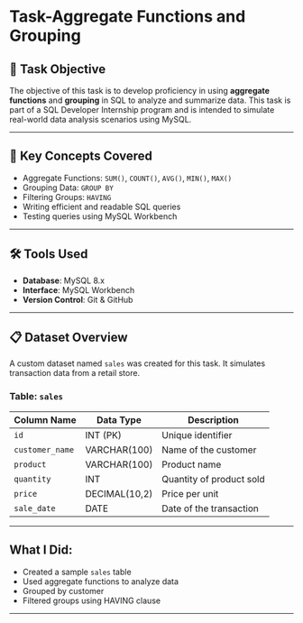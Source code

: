 # Task-Aggregate Functions and Grouping

## 🔖 Task Objective

The objective of this task is to develop proficiency in using **aggregate functions** and **grouping** in SQL to analyze and summarize data. This task is part of a SQL Developer Internship program and is intended to simulate real-world data analysis scenarios using MySQL.

---

## 🧠 Key Concepts Covered

- Aggregate Functions: `SUM()`, `COUNT()`, `AVG()`, `MIN()`, `MAX()`
- Grouping Data: `GROUP BY`
- Filtering Groups: `HAVING`
- Writing efficient and readable SQL queries
- Testing queries using MySQL Workbench

---

## 🛠 Tools Used

- **Database**: MySQL 8.x
- **Interface**: MySQL Workbench
- **Version Control**: Git & GitHub

---
## 📋 Dataset Overview

A custom dataset named `sales` was created for this task. It simulates transaction data from a retail store.

### Table: `sales`

| Column Name     | Data Type         | Description                     |
|------------------|------------------|---------------------------------|
| `id`             | INT (PK)         | Unique identifier               |
| `customer_name`  | VARCHAR(100)     | Name of the customer            |
| `product`        | VARCHAR(100)     | Product name                    |
| `quantity`       | INT              | Quantity of product sold        |
| `price`          | DECIMAL(10,2)    | Price per unit                  |
| `sale_date`      | DATE             | Date of the transaction         |

---
## What I Did:
- Created a sample `sales` table
- Used aggregate functions to analyze data
- Grouped by customer
- Filtered groups using HAVING clause

---
